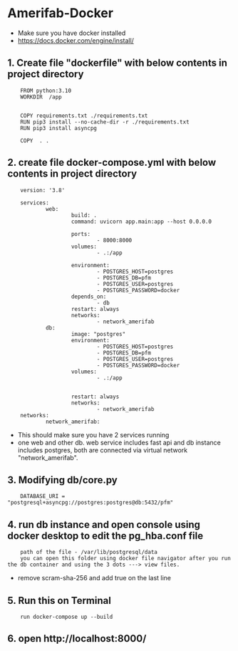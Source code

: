 # Amerifab-Docker 


- Make sure you have docker installed
- https://docs.docker.com/engine/install/

## 1. Create file "dockerfile" with below contents in project directory


        FROM python:3.10
        WORKDIR  /app
        
        
        COPY requirements.txt ./requirements.txt
        RUN pip3 install --no-cache-dir -r ./requirements.txt
        RUN pip3 install asyncpg
        
        COPY  . .


## 2. create file docker-compose.yml with below contents in project directory

        
        version: '3.8'
        
        services:
                web:
                        build: .
                        command: uvicorn app.main:app --host 0.0.0.0
        
                        ports:
                                - 8000:8000
                        volumes:
                                - .:/app
                        
                        environment:
                                - POSTGRES_HOST=postgres
                                - POSTGRES_DB=pfm
                                - POSTGRES_USER=postgres 
                                - POSTGRES_PASSWORD=docker 
                        depends_on:
                                - db 
                        restart: always
                        networks:
                                - network_amerifab
                db:
                        image: "postgres" 
                        environment:
                                - POSTGRES_HOST=postgres
                                - POSTGRES_DB=pfm
                                - POSTGRES_USER=postgres 
                                - POSTGRES_PASSWORD=docker
                        volumes:
                                - .:/app
                        
                        
                        restart: always
                        networks:
                                - network_amerifab
        networks:
                network_amerifab:





- This should make sure you have 2 services running 
- one web and other db. web service includes fast api and db instance includes postgres, both are connected via virtual network "network_amerifab". 


## 3. Modifying db/core.py 

        DATABASE_URI = "postgresql+asyncpg://postgres:postgres@db:5432/pfm"



## 4. run db instance and open console using docker desktop to edit the pg_hba.conf file

        path of the file - /var/lib/postgresql/data
        you can open this folder using docker file navigator after you run the db container and using the 3 dots ---> view files.
        
- remove scram-sha-256 and add true on the last line

## 5. Run this on Terminal

        run docker-compose up --build 

## 6. open http://localhost:8000/

